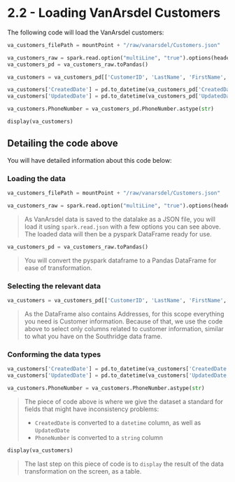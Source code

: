 # 2.2 - Loading VanArsdel Customers

The following code will load the VanArsdel customers:

```python
va_customers_filePath = mountPoint + "/raw/vanarsdel/Customers.json"

va_customers_raw = spark.read.option("multiLine", "true").options(header='true', inferschema='true').json(va_customers_filePath)
va_customers_pd = va_customers_raw.toPandas()

va_customers = va_customers_pd[['CustomerID', 'LastName', 'FirstName', 'PhoneNumber', 'CreatedDate', 'UpdatedDate']]

va_customers['CreatedDate'] = pd.to_datetime(va_customers_pd['CreatedDate'], errors='coerce')
va_customers['UpdatedDate'] = pd.to_datetime(va_customers_pd['UpdatedDate'], errors='coerce')

va_customers.PhoneNumber = va_customers_pd.PhoneNumber.astype(str)

display(va_customers)
```

## Detailing the code above

You will have detailed information about this code below:

### Loading the data

```python
va_customers_filePath = mountPoint + "/raw/vanarsdel/Customers.json"

va_customers_raw = spark.read.option("multiLine", "true").options(header='true', inferschema='true').json(va_customers_filePath)
```

> As VanArsdel data is saved to the datalake as a JSON file, you will load it
> using `spark.read.json` with a few options you can see above. The loaded
> data will then be a pyspark DataFrame ready for use.

```python
va_customers_pd = va_customers_raw.toPandas()
```

> You will convert the pyspark dataframe to a Pandas DataFrame for ease of transformation.

### Selecting the relevant data

```python
va_customers = va_customers_pd[['CustomerID', 'LastName', 'FirstName', 'PhoneNumber', 'CreatedDate', 'UpdatedDate']]
```

> As the DataFrame also contains Addresses, for this scope everything you need
> is Customer information. Because of that, we use the code above to select
> only columns related to customer information, similar to what you have
> on the Southridge data frame.

### Conforming the data types

```python
va_customers['CreatedDate'] = pd.to_datetime(va_customers['CreatedDate'], errors='coerce')
va_customers['UpdatedDate'] = pd.to_datetime(va_customers['UpdatedDate'], errors='coerce')

va_customers.PhoneNumber = va_customers.PhoneNumber.astype(str)
```

> The piece of code above is where we give the dataset a standard for fields
> that might have inconsistency problems:
>
> - `CreatedDate` is converted to a `datetime` column, as well as `UpdatedDate`
> - `PhoneNumber` is converted to a `string` column

```python
display(va_customers)
```

> The last step on this piece of code is to `display` the result of the data
> transformation on the screen, as a table.